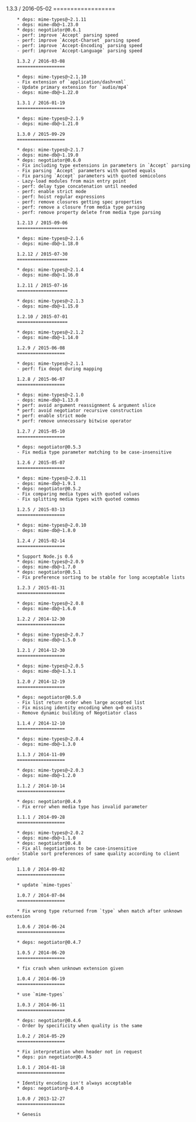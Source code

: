 1.3.3 / 2016-05-02
        ==================

        * deps: mime-types@~2.1.11
        - deps: mime-db@~1.23.0
        * deps: negotiator@0.6.1
        - perf: improve `Accept` parsing speed
        - perf: improve `Accept-Charset` parsing speed
        - perf: improve `Accept-Encoding` parsing speed
        - perf: improve `Accept-Language` parsing speed

        1.3.2 / 2016-03-08
        ==================

        * deps: mime-types@~2.1.10
        - Fix extension of `application/dash+xml`
        - Update primary extension for `audio/mp4`
        - deps: mime-db@~1.22.0

        1.3.1 / 2016-01-19
        ==================

        * deps: mime-types@~2.1.9
        - deps: mime-db@~1.21.0

        1.3.0 / 2015-09-29
        ==================

        * deps: mime-types@~2.1.7
        - deps: mime-db@~1.19.0
        * deps: negotiator@0.6.0
        - Fix including type extensions in parameters in `Accept` parsing
        - Fix parsing `Accept` parameters with quoted equals
        - Fix parsing `Accept` parameters with quoted semicolons
        - Lazy-load modules from main entry point
        - perf: delay type concatenation until needed
        - perf: enable strict mode
        - perf: hoist regular expressions
        - perf: remove closures getting spec properties
        - perf: remove a closure from media type parsing
        - perf: remove property delete from media type parsing

        1.2.13 / 2015-09-06
        ===================

        * deps: mime-types@~2.1.6
        - deps: mime-db@~1.18.0

        1.2.12 / 2015-07-30
        ===================

        * deps: mime-types@~2.1.4
        - deps: mime-db@~1.16.0

        1.2.11 / 2015-07-16
        ===================

        * deps: mime-types@~2.1.3
        - deps: mime-db@~1.15.0

        1.2.10 / 2015-07-01
        ===================

        * deps: mime-types@~2.1.2
        - deps: mime-db@~1.14.0

        1.2.9 / 2015-06-08
        ==================

        * deps: mime-types@~2.1.1
        - perf: fix deopt during mapping

        1.2.8 / 2015-06-07
        ==================

        * deps: mime-types@~2.1.0
        - deps: mime-db@~1.13.0
        * perf: avoid argument reassignment & argument slice
        * perf: avoid negotiator recursive construction
        * perf: enable strict mode
        * perf: remove unnecessary bitwise operator

        1.2.7 / 2015-05-10
        ==================

        * deps: negotiator@0.5.3
        - Fix media type parameter matching to be case-insensitive

        1.2.6 / 2015-05-07
        ==================

        * deps: mime-types@~2.0.11
        - deps: mime-db@~1.9.1
        * deps: negotiator@0.5.2
        - Fix comparing media types with quoted values
        - Fix splitting media types with quoted commas

        1.2.5 / 2015-03-13
        ==================

        * deps: mime-types@~2.0.10
        - deps: mime-db@~1.8.0

        1.2.4 / 2015-02-14
        ==================

        * Support Node.js 0.6
        * deps: mime-types@~2.0.9
        - deps: mime-db@~1.7.0
        * deps: negotiator@0.5.1
        - Fix preference sorting to be stable for long acceptable lists

        1.2.3 / 2015-01-31
        ==================

        * deps: mime-types@~2.0.8
        - deps: mime-db@~1.6.0

        1.2.2 / 2014-12-30
        ==================

        * deps: mime-types@~2.0.7
        - deps: mime-db@~1.5.0

        1.2.1 / 2014-12-30
        ==================

        * deps: mime-types@~2.0.5
        - deps: mime-db@~1.3.1

        1.2.0 / 2014-12-19
        ==================

        * deps: negotiator@0.5.0
        - Fix list return order when large accepted list
        - Fix missing identity encoding when q=0 exists
        - Remove dynamic building of Negotiator class

        1.1.4 / 2014-12-10
        ==================

        * deps: mime-types@~2.0.4
        - deps: mime-db@~1.3.0

        1.1.3 / 2014-11-09
        ==================

        * deps: mime-types@~2.0.3
        - deps: mime-db@~1.2.0

        1.1.2 / 2014-10-14
        ==================

        * deps: negotiator@0.4.9
        - Fix error when media type has invalid parameter

        1.1.1 / 2014-09-28
        ==================

        * deps: mime-types@~2.0.2
        - deps: mime-db@~1.1.0
        * deps: negotiator@0.4.8
        - Fix all negotiations to be case-insensitive
        - Stable sort preferences of same quality according to client order

        1.1.0 / 2014-09-02
        ==================

        * update `mime-types`

        1.0.7 / 2014-07-04
        ==================

        * Fix wrong type returned from `type` when match after unknown extension

        1.0.6 / 2014-06-24
        ==================

        * deps: negotiator@0.4.7

        1.0.5 / 2014-06-20
        ==================

        * fix crash when unknown extension given

        1.0.4 / 2014-06-19
        ==================

        * use `mime-types`

        1.0.3 / 2014-06-11
        ==================

        * deps: negotiator@0.4.6
        - Order by specificity when quality is the same

        1.0.2 / 2014-05-29
        ==================

        * Fix interpretation when header not in request
        * deps: pin negotiator@0.4.5

        1.0.1 / 2014-01-18
        ==================

        * Identity encoding isn't always acceptable
        * deps: negotiator@~0.4.0

        1.0.0 / 2013-12-27
        ==================

        * Genesis
